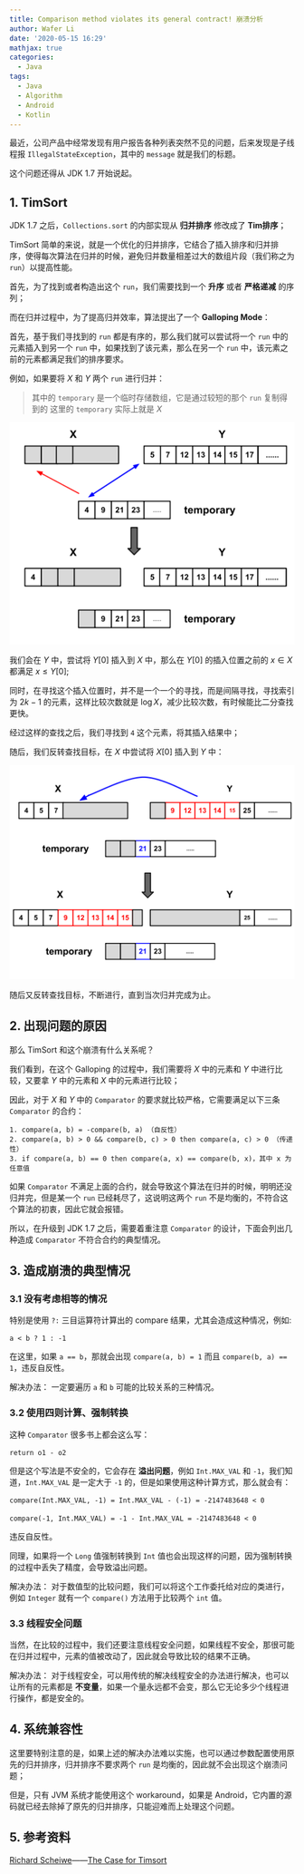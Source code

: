 ```yaml
---
title: Comparison method violates its general contract! 崩溃分析
author: Wafer Li
date: '2020-05-15 16:29'
mathjax: true
categories:
  - Java
tags:
  - Java
  - Algorithm
  - Android
  - Kotlin
---
```


最近，公司产品中经常发现有用户报告各种列表突然不见的问题，后来发现是子线程报  `IllegalStateException`，其中的 `message` 就是我们的标题。

这个问题还得从 JDK 1.7 开始说起。

<!-- more -->

## 1. TimSort

JDK 1.7 之后，`Collections.sort` 的内部实现从 **归并排序** 修改成了 **Tim排序**；

TimSort 简单的来说，就是一个优化的归并排序，它结合了插入排序和归并排序，使得每次算法在归并的时候，避免归并数量相差过大的数组片段（我们称之为 `run`）以提高性能。

首先，为了找到或者构造出这个 `run`，我们需要找到一个 **升序** 或者 **严格递减** 的序列；

而在归并过程中，为了提高归并效率，算法提出了一个 **Galloping Mode**：

首先，基于我们寻找到的 `run` 都是有序的，那么我们就可以尝试将一个 `run` 中的元素插入到另一个 `run` 中，如果找到了该元素，那么在另一个 `run` 中，该元素之前的元素都满足我们的排序要求。

例如，如果要将 $X$ 和 $Y$ 两个 `run` 进行归并：

> 其中的 `temporary` 是一个临时存储数组，它是通过较短的那个 `run` 复制得到的
> 这里的 `temporary` 实际上就是 $X$

![尝试将X[0]插入到Y中](../../images/尝试将x-0-插入到y中.png)

我们会在 $Y$ 中，尝试将 $Y[0]$ 插入到 $X$ 中，那么在 $Y[0]$ 的插入位置之前的 $x \in X$ 都满足 $x \le Y[0]$;

同时，在寻找这个插入位置时，并不是一个一个的寻找，而是间隔寻找，寻找索引为 $2k-1$ 的元素，这样比较次数就是 $\log X$，减少比较次数，有时候能比二分查找更快。

经过这样的查找之后，我们寻找到 `4` 这个元素，将其插入结果中；

随后，我们反转查找目标，在 $X$ 中尝试将 $X[0]$ 插入到 $Y$ 中：

![将X\[0\]插入到Y中](../../images/将-x-0-插入到-y-中.png)

随后又反转查找目标，不断进行，直到当次归并完成为止。

## 2. 出现问题的原因

那么 TimSort 和这个崩溃有什么关系呢？

我们看到，在这个 Galloping 的过程中，我们需要将 $X$ 中的元素和 $Y$ 中进行比较，又要拿 $Y$ 中的元素和 $X$ 中的元素进行比较；

因此，对于 $X$ 和 $Y$ 中的 `Comparator` 的要求就比较严格，它需要满足以下三条 `Comparator` 的合约：

```
1. compare(a, b) = -compare(b, a) （自反性）
2. compare(a, b) > 0 && compare(b, c) > 0 then compare(a, c) > 0 （传递性）
3. if compare(a, b) == 0 then compare(a, x) == compare(b, x)，其中 x 为任意值
```

如果 `Comparator` 不满足上面的合约，就会导致这个算法在归并的时候，明明还没归并完，但是某一个 `run` 已经耗尽了，这说明这两个 `run` 不是均衡的，不符合这个算法的初衷，因此它就会报错。

所以，在升级到 JDK 1.7 之后，需要着重注意 `Comparator` 的设计，下面会列出几种造成 `Comparator` 不符合合约的典型情况。

## 3. 造成崩溃的典型情况

### 3.1 没有考虑相等的情况

特别是使用 `?:` 三目运算符计算出的 compare 结果，尤其会造成这种情况，例如:

```
a < b ? 1 : -1
```

在这里，如果 `a == b`，那就会出现 `compare(a, b) = 1` 而且 `compare(b, a) == 1`，违反自反性。

解决办法：
一定要遍历 `a` 和 `b` 可能的比较关系的三种情况。


### 3.2 使用四则计算、强制转换

这种 `Comparator` 很多书上都会这么写：

```
return o1 - o2
```

但是这个写法是不安全的，它会存在 **溢出问题**，例如 `Int.MAX_VAL` 和 `-1`，我们知道，`Int.MAX_VAL` 是一定大于 `-1` 的，但是如果使用这种计算方式，那么就会有：

```
compare(Int.MAX_VAL, -1) = Int.MAX_VAL - (-1) = -2147483648 < 0

compare(-1, Int.MAX_VAL) = -1 - Int.MAX_VAL = -2147483648 < 0
```

违反自反性。

同理，如果将一个 `Long` 值强制转换到 `Int` 值也会出现这样的问题，因为强制转换的过程中丢失了精度，会导致溢出问题。

解决办法：
对于数值型的比较问题，我们可以将这个工作委托给对应的类进行，例如 `Integer` 就有一个 `compare()` 方法用于比较两个 `int` 值。

### 3.3 线程安全问题

当然，在比较的过程中，我们还要注意线程安全问题，如果线程不安全，那很可能在归并过程中，元素的值被改动了，因此就会导致比较的结果不正确。

解决办法：
对于线程安全，可以用传统的解决线程安全的办法进行解决，也可以让所有的元素都是 **不变量**，如果一个量永远都不会变，那么它无论多少个线程进行操作，都是安全的。

## 4. 系统兼容性

这里要特别注意的是，如果上述的解决办法难以实施，也可以通过参数配置使用原先的归并排序，归并排序不要求两个 `run` 是均衡的，因此就不会出现这个崩溃问题；

但是，只有 JVM 系统才能使用这个 workaround，如果是 Android，它内置的源码就已经去除掉了原先的归并排序，只能迎难而上处理这个问题。

## 5. 参考资料

[Richard Scheiwe](https://medium.com/@rscheiwe)——[The Case for Timsort
](https://medium.com/@rscheiwe/the-case-for-timsort-349d5ce1e414)

